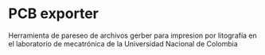 # PCB exporter 
Herramienta de pareseo de archivos gerber para impresion por litografía en el laboratorio de mecatrónica de la Universidad Nacional de Colombia 
